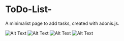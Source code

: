 # ToDo-List-
  A minimalist page to add tasks, created with adonis.js.
  
![Alt Text](https://i.ibb.co/YyfRrvD/chrome-2018-12-09-15-17-05.png)
![Alt Text](https://i.ibb.co/qW0R6Yf/chrome-2018-12-09-15-21-32.png)
![Alt Text](https://i.ibb.co/FYM5q4Y/chrome-2018-12-09-15-21-52.png)
![Alt Text](https://i.ibb.co/4RcgCRK/chrome-2018-12-09-15-25-25.png)
